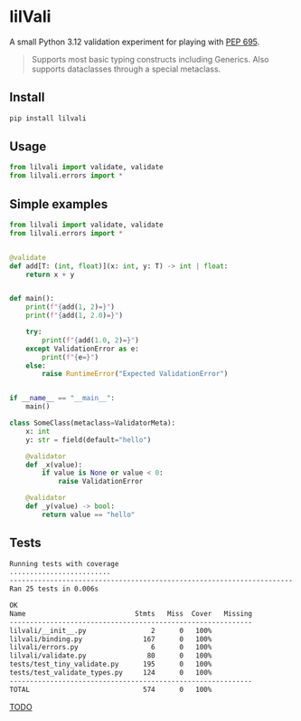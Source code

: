 # lilVali

A small Python 3.12 validation experiment for playing with [PEP 695](https://peps.python.org/pep-0695/). 

> Supports most basic typing constructs including Generics. 
> Also supports dataclasses through a special metaclass.

## Install
```bash
pip install lilvali
```

## Usage

```python
from lilvali import validate, validate
from lilvali.errors import *
```

## Simple examples
```python
from lilvali import validate, validate
from lilvali.errors import *


@validate
def add[T: (int, float)](x: int, y: T) -> int | float:
    return x + y


def main():
    print(f"{add(1, 2)=}")
    print(f"{add(1, 2.0)=}")

    try:
        print(f"{add(1.0, 2)=}")
    except ValidationError as e:
        print(f"{e=}")
    else:
        raise RuntimeError("Expected ValidationError")


if __name__ == "__main__":
    main()
```

```python
class SomeClass(metaclass=ValidatorMeta):
    x: int
    y: str = field(default="hello")

    @validator
    def _x(value):
        if value is None or value < 0:
            raise ValidationError

    @validator
    def _y(value) -> bool:
        return value == "hello"
```

## Tests
```bash
Running tests with coverage
.........................
----------------------------------------------------------------------
Ran 25 tests in 0.006s

OK
Name                           Stmts   Miss  Cover   Missing
------------------------------------------------------------
lilvali/__init__.py                2      0   100%
lilvali/binding.py               167      0   100%
lilvali/errors.py                  6      0   100%
lilvali/validate.py               80      0   100%
tests/test_tiny_validate.py      195      0   100%
tests/test_validate_types.py     124      0   100%
------------------------------------------------------------
TOTAL                            574      0   100%
```

[TODO](docs/TODO.md)